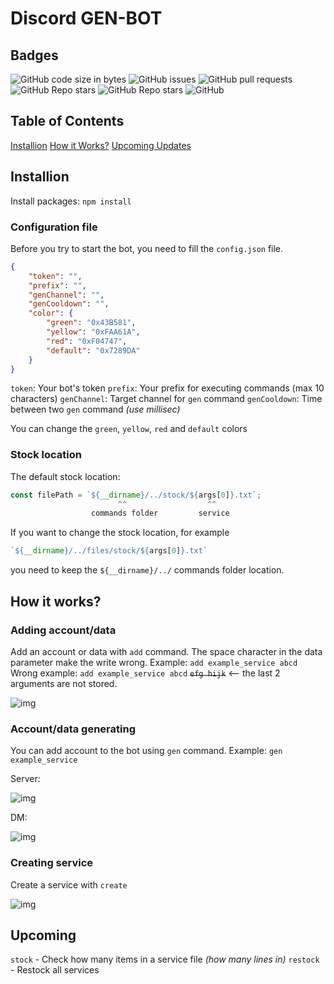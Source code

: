 # Discord GEN-BOT

## Badges
![GitHub code size in bytes](https://img.shields.io/github/languages/code-size/blazsmaster/discord-gen-bot?style=for-the-badge)
![GitHub issues](https://img.shields.io/github/issues/blazsmaster/discord-gen-bot?style=for-the-badge)
![GitHub pull requests](https://img.shields.io/github/issues-pr/blazsmaster/discord-gen-bot?style=for-the-badge)
![GitHub Repo stars](https://img.shields.io/github/stars/blazsmaster/discord-gen-bot?style=for-the-badge)
![GitHub Repo stars](https://img.shields.io/github/stars/blazsmaster/discord-gen-bot?style=for-the-badge)
![GitHub](https://img.shields.io/github/license/blazsmaster/discord-gen-bot?style=for-the-badge)


## Table of Contents
[Installion](#-installion)
[How it Works?](#-works?)
[Upcoming Updates](#-upcoming)

## Installion
Install packages: `npm install`

### Configuration file
Before you try to start the bot, you need to fill the `config.json` file.
```json
{
    "token": "",
    "prefix": "",
    "genChannel": "",
    "genCooldown": "",
    "color": {
        "green": "0x43B581",
        "yellow": "0xFAA61A",
        "red": "0xF04747",
        "default": "0x7289DA"
    }
}
```
`token`: Your bot's token
`prefix`: Your prefix for executing commands (max 10 characters)
`genChannel`: Target channel for `gen` command
`genCooldown`: Time between two `gen` command *(use millisec)*

You can change the `green`, `yellow`, `red` and `default` colors

### Stock location
The default stock location: 
```js
const filePath = `${__dirname}/../stock/${args[0]}.txt`;
                        ^^                  ^^
                  commands folder         service
```
If you want to change the stock location, for example 
```js
`${__dirname}/../files/stock/${args[0]}.txt`
```
you need to keep the `${__dirname}/../` commands folder location.

## How it works?

### Adding account/data
Add an account or data with `add` command. The space character in the data parameter make the write wrong.
Example: `add example_service abcd`
Wrong example: `add example_service abcd` ~~`efg hijk`~~ <-- the last 2 arguments are not stored.

![img](https://media.discordapp.net/attachments/823618296272257024/823618331881504798/unknown.png)

### Account/data generating
You can add account to the bot using `gen` command.
Example: `gen example_service`

Server:

![img](https://media.discordapp.net/attachments/823618296272257024/823618340198940812/unknown.png)

DM:

![img](https://media.discordapp.net/attachments/823618296272257024/823618347966005349/unknown.png)

### Creating service
Create a service with `create`

![img](https://media.discordapp.net/attachments/823618296272257024/823618323047907358/unknown.png)

## Upcoming

`stock` - Check how many items in a service file *(how many lines in)*
`restock` - Restock all services